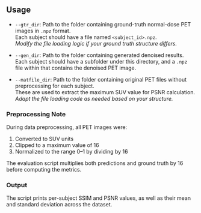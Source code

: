 ## Usage

- `--gtr_dir`: Path to the folder containing ground-truth normal-dose PET images in `.npz` format.  
  Each subject should have a file named `<subject_id>.npz`.  
  *Modify the file loading logic if your ground truth structure differs.*

- `--gen_dir`: Path to the folder containing generated denoised results.  
  Each subject should have a subfolder under this directory, and a `.npz` file within that contains the denoised PET image.

- `--matfile_dir`: Path to the folder containing original PET files without preprocessing for each subject.  
  These are used to extract the maximum SUV value for PSNR calculation.  
  *Adapt the file loading code as needed based on your structure.*

### Preprocessing Note

During data preprocessing, all PET images were:

1. Converted to SUV units  
2. Clipped to a maximum value of 16  
3. Normalized to the range 0–1 by dividing by 16  

The evaluation script multiplies both predictions and ground truth by 16 before computing the metrics.

### Output

The script prints per-subject SSIM and PSNR values, as well as their mean and standard deviation across the dataset.
